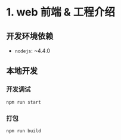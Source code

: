 # 1. web 前端 & 工程介绍

## 开发环境依赖

- `nodejs`: ~4.4.0

## 本地开发

### 开发调试

```
npm run start
```

### 打包

```
npm run build
```


